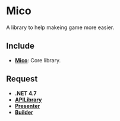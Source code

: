 # Mico

A library to help makeing game more easier.

## Include

- [**Mico**](https://github.com/Link-Arthur/Mico/tree/master/Common/Mico): Core library.

## Request
  - **.NET 4.7**
  - **[APILibrary](https://github.com/LinkClinton/APILibrary)**
  - **[Presenter](https://github.com/LinkClinton/Presenter)**
  - **[Builder](https://github.com/LinkClinton/Builder)**



 


